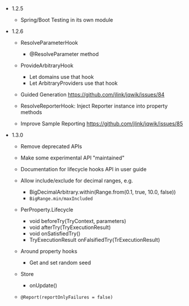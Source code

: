 - 1.2.5

    - Spring/Boot Testing in its own module

- 1.2.6
    
    - ResolveParameterHook
        - @ResolveParameter method

    - ProvideArbitraryHook
        - Let domains use that hook
        - Let ArbitraryProviders use that hook
    
    - Guided Generation
      https://github.com/jlink/jqwik/issues/84
      
    - ResolveReporterHook: Inject Reporter instance into property methods
    
    - Improve Sample Reporting
      https://github.com/jlink/jqwik/issues/85

- 1.3.0

    - Remove deprecated APIs
    
    - Make some experimental API "maintained"

    - Documentation for lifecycle hooks API in user guide

    - Allow include/exclude for decimal ranges, e.g.
      - BigDecimalArbitrary.within(Range.from(0.1, true, 10.0, false))
      - `BigRange.min/maxIncluded`
    
    - PerProperty.Lifecycle
        - void beforeTry(TryContext, parameters)
        - void afterTry(TryExecutionResult)
        - void onSatisfiedTry()
        - TryExecutionResult onFalsifiedTry(TrExecutionResult)

    - Around property hooks
        - Get and set random seed

    - Store
        - onUpdate()
    
    - `@Report(reportOnlyFailures = false)`


